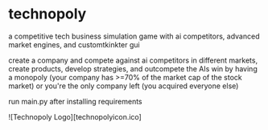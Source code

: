 # technopoly
a competitive tech business simulation game with ai competitors, advanced market engines, and customtkinkter gui

create a company and compete against ai competitors in different markets, create products, develop strategies, and outcompete the AIs
win by having a monopoly (your company has >=70% of the market cap of the stock market) or you're the only company left (you acquired everyone else)

run main.py after installing requirements

![Technopoly Logo][technopolyicon.ico]
